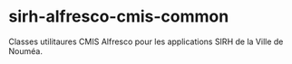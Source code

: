 # sirh-alfresco-cmis-common
Classes utilitaures CMIS Alfresco pour les applications SIRH de la Ville de Nouméa.
